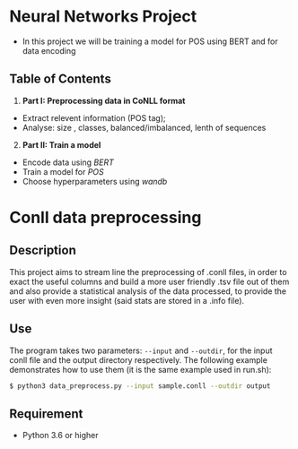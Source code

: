 # Neural Networks Project


* In this project we will be training a model for POS using BERT and for data encoding 
 
## Table of Contents
1. **Part I: Preprocessing data in CoNLL format**
- Extract relevent information (POS tag);
- Analyse: size , classes, balanced/imbalanced, lenth of sequences
2. **Part II: Train a model**
-  Encode data using *BERT*
-  Train a model for *POS*
- Choose hyperparameters using *wandb*



Conll data preprocessing
========================

Description
-----------

This project aims to stream line the preprocessing of .conll files, in order to exact the useful columns and build a more user friendly .tsv file out of them and also provide a statistical analysis of the data processed, to provide the user with even more insight (said stats are stored in a .info file).

Use
---

The program takes two parameters: `--input` and `--outdir`, for the input conll file and the output directory respectively. The following example demonstrates how to use them (it is the same example used in run.sh):

```sh
$ python3 data_preprocess.py --input sample.conll --outdir output
```

Requirement
-----------
- Python 3.6 or higher
